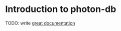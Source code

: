 # Introduction to photon-db

TODO: write [great documentation](http://jacobian.org/writing/what-to-write/)
